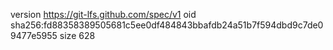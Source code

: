 version https://git-lfs.github.com/spec/v1
oid sha256:fd88358389505681c5ee0df484843bbafdb24a51b7f594dbd9c7de09477e5955
size 628
